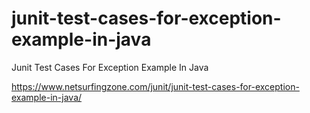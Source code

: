 # junit-test-cases-for-exception-example-in-java
Junit Test Cases For Exception Example In Java

https://www.netsurfingzone.com/junit/junit-test-cases-for-exception-example-in-java/
